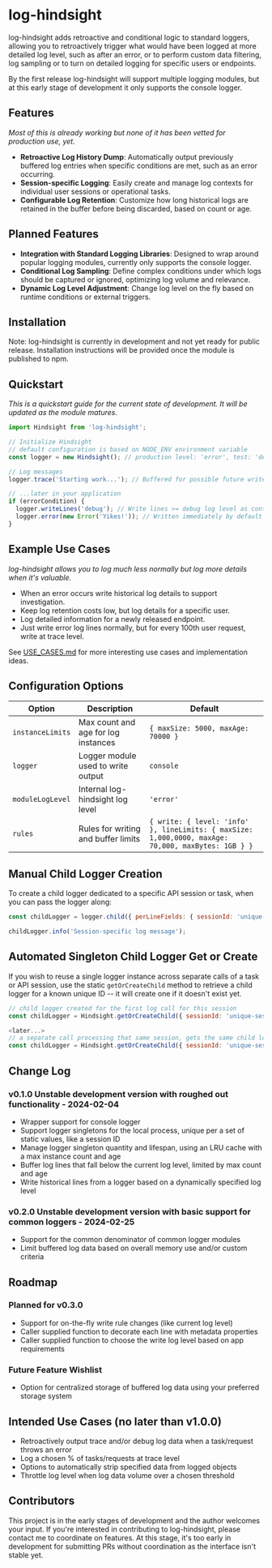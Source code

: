 # log-hindsight
log-hindsight adds retroactive and conditional logic to standard loggers, allowing you to retroactively trigger what would have been logged at more detailed log level, such as after an error, or to perform custom data filtering, log sampling or to turn on detailed logging for specific users or endpoints.

By the first release log-hindsight will support multiple logging modules, but at this early stage of development it only supports the console logger.

## Features
_Most of this is already working but none of it has been vetted for production use, yet._
- **Retroactive Log History Dump**: Automatically output previously buffered log entries when specific conditions are met, such as an error occurring.
- **Session-specific Logging**: Easily create and manage log contexts for individual user sessions or operational tasks.
- **Configurable Log Retention**: Customize how long historical logs are retained in the buffer before being discarded, based on count or age.

## Planned Features
- **Integration with Standard Logging Libraries**: Designed to wrap around popular logging modules, currently only supports the console logger.
- **Conditional Log Sampling**: Define complex conditions under which logs should be captured or ignored, optimizing log volume and relevance.
- **Dynamic Log Level Adjustment**: Change log level on the fly based on runtime conditions or external triggers.

## Installation
Note: log-hindsight is currently in development and not yet ready for public release. Installation instructions will be provided once the module is published to npm.

## Quickstart
_This is a quickstart guide for the current state of development. It will be updated as the module matures._

```javascript
import Hindsight from 'log-hindsight';

// Initialize Hindsight
// default configuration is based on NODE_ENV environment variable
const logger = new Hindsight(); // production level: 'error', test: 'debug', test-trace: 'trace'

// Log messages
logger.trace('Starting work...'); // Buffered for possible future write

// ...later in your application
if (errorCondition) {
  logger.writeLines('debug'); // Write lines >= debug log level as context for the error
  logger.error(new Error('Yikes!')); // Written immediately by default log level
}
```

## Example Use Cases
_log-hindsight allows you to log much less normally but log more details when it's valuable._
- When an error occurs write historical log details to support investigation.
- Keep log retention costs low, but log details for a specific user.
- Log detailed information for a newly released endpoint.
- Just write error log lines normally, but for every 100th user request, write at trace level.

See [USE_CASES.md](USE_CASES.md) for more interesting use cases and implementation ideas.

## Configuration Options

| Option            | Description                           | Default             |
|-------------------|---------------------------------------|---------------------|
| `instanceLimits`  | Max count and age for log instances   | `{ maxSize: 5000, maxAge: 70000 }` |
| `logger`          | Logger module used to write output    | `console`           |
| `moduleLogLevel`  | Internal log-hindsight log level      | `'error'`           |
| `rules`           | Rules for writing and buffer limits | `{ write: { level: 'info' }, lineLimits: { maxSize: 1,000,0000, maxAge: 70,000, maxBytes: 1GB } }` |

## Manual Child Logger Creation

To create a child logger dedicated to a specific API session or task, when you can pass the logger along:

```javascript
const childLogger = logger.child({ perLineFields: { sessionId: 'unique-session-id' } });

childLogger.info('Session-specific log message');
```

## Automated Singleton Child Logger Get or Create
If you wish to reuse a single logger instance across separate calls of a task or API session, use the static `getOrCreateChild` method to retrieve a child logger for a known unique ID -- it will create one if it doesn't exist yet.

```javascript
// child logger created for the first log call for this session
const childLogger = Hindsight.getOrCreateChild({ sessionId: 'unique-session-1' });

<later...>
// a separate call processing that same session, gets the same child logger (if within the same process)
const childLogger = Hindsight.getOrCreateChild({ sessionId: 'unique-session-1' });
```

## Change Log

### v0.1.0 Unstable development version with roughed out functionality - 2024-02-04
- Wrapper support for console logger
- Support logger singletons for the local process, unique per a set of static values, like a session ID
- Manage logger singleton quantity and lifespan, using an LRU cache with a max instance count and age
- Buffer log lines that fall below the current log level, limited by max count and age
- Write historical lines from a logger based on a dynamically specified log level

### v0.2.0 Unstable development version with basic support for common loggers - 2024-02-25
- Support for the common denominator of common logger modules
- Limit buffered log data based on overall memory use and/or custom criteria

## Roadmap

### Planned for v0.3.0
- Support for on-the-fly write rule changes (like current log level)
- Caller supplied function to decorate each line with metadata properties
- Caller supplied function to choose the write log level based on app requirements

### Future Feature Wishlist
- Option for centralized storage of buffered log data using your preferred storage system

## Intended Use Cases (no later than v1.0.0)

 * Retroactively output trace and/or debug log data when a task/request throws an error
 * Log a chosen % of tasks/requests at trace level
 * Options to automatically strip specified data from logged objects
 * Throttle log level when log data volume over a chosen threshold

## Contributors

This project is in the early stages of development and the author welcomes your input. If you're interested in contributing to log-hindsight, please contact me to coordinate on features. At this stage, it's too early in development for submitting PRs without coordination as the interface isn't stable yet.
